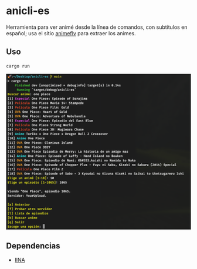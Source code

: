 # anicli-es

Herramienta para ver animé desde la línea de comandos, con subtitulos en español; usa el sitio [animeflv](https://animeflv.net) para extraer los animes.

## Uso

	cargo run

![](./anicli-es.png)

## Dependencias

* [IINA](https://iina.io/)
